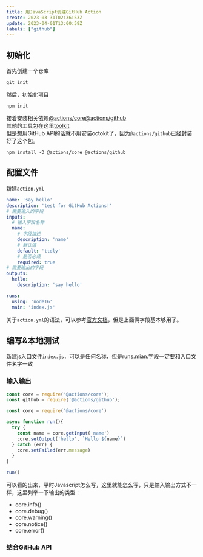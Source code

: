 ```yaml
---
title: 用JavaScript创建GitHub Action
create: 2023-03-31T02:36:53Z
update: 2023-04-01T13:00:59Z
labels: ["github"]
---
```


## 初始化
首先创建一个仓库
```shell
git init
```
然后，初始化项目
```shell
npm init
```
接着安装相关依赖[@actions/core](https://github.com/actions/toolkit/tree/main/packages/core)[@actions/github](https://github.com/actions/toolkit/tree/main/packages/github)  
其他的工具包在这里[toolkit](https://github.com/actions/toolkit)  
但是想用GitHub API的话就不用安装octokit了，因为`@actions/github`已经封装好了这个包。
```shell
npm install -D @actions/core @actions/github
```

## 配置文件
新建`action.yml`
```yaml
name: 'say hello'
description: 'test for GitHub Actions!'
# 需要输入的字段
inputs:
  # 输入字段名称
  name:
    # 字段描述
    description: 'name'
    # 默认值 
    default: 'ttdly'
    # 是否必须
    required: true
# 需要输出的字段
outputs: 
  hello: 
    description: 'say hello'

runs:
  using: 'node16'
  main: 'index.js'
```
关于`action.yml`的语法，可以参考[官方文档](https://docs.github.com/en/actions/creating-actions/metadata-syntax-for-github-actions#outputs-for-docker-container-and-javascript-actions)，但是上面俩字段基本够用了。

## 编写&本地测试
新建js入口文件`index.js`，可以是任何名称，但是runs.mian.<name>字段一定要和入口文件名字一致
### 输入输出
```javascript
const core = require('@actions/core');
const github = require('@actions/github');

const core = require('@actions/core')

async function run(){
  try {
    const name = core.getInput('name')
    core.setOutput('hello', `Hello ${name}`)
  } catch (err) {
    core.setFailed(err.message)
  }
}

run()
```
可以看的出来，平时Javascript怎么写，这里就能怎么写，只是输入输出方式不一样，这里列举一下输出的类型：
- core.info()
- core.debug()
- core.warning()
- core.notice()
- core.error()

### 结合GitHub API
